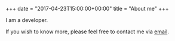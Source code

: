 +++
date = "2017-04-23T15:00:00+00:00"
title = "About me"
+++

I am a developer.

If you wish to know more, please feel free to contact me via
[email](mailto:solver.it@gmail.com).
